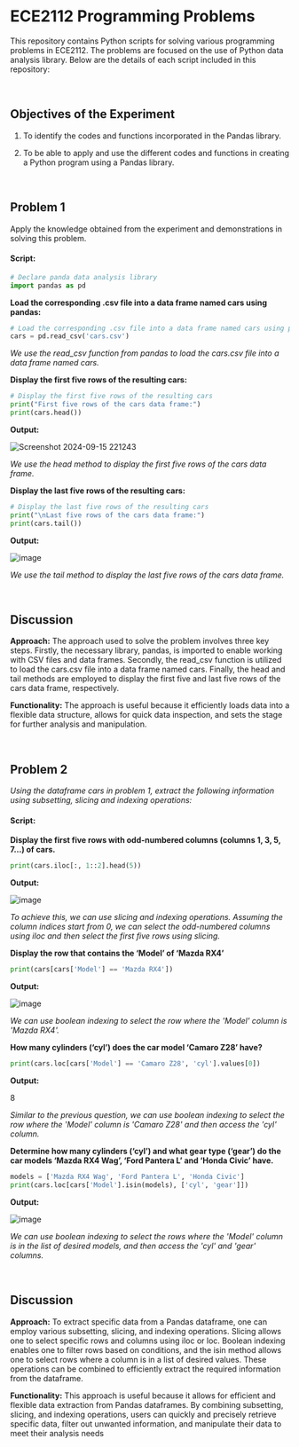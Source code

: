 # ECE2112 Programming Problems

This repository contains Python scripts for solving various programming problems in ECE2112. The problems are focused on the use of Python data analysis library. Below are the details of each script included in this repository:

<br/> 

## Objectives of the Experiment 

  1. To identify the codes and functions incorporated in the Pandas library.
  
  2. To be able to apply and use the different codes and functions in creating a Python program using a Pandas library.

<br/> 

## Problem 1 

Apply the knowledge obtained from the experiment and demonstrations in solving this problem.

#### Script:

```python
# Declare panda data analysis library
import pandas as pd
```

 **Load the corresponding .csv file into a data frame named cars using pandas:**

 ```python
# Load the corresponding .csv file into a data frame named cars using pandas
cars = pd.read_csv('cars.csv')
```

*We use the read_csv function from pandas to load the cars.csv file into a data frame named cars.*

**Display the first five rows of the resulting cars:**

```python
# Display the first five rows of the resulting cars
print("First five rows of the cars data frame:")
print(cars.head())
```

**Output:**

![Screenshot 2024-09-15 221243](https://github.com/user-attachments/assets/be513cb6-f3ca-46c7-9845-3b2e78e5b8d5)

*We use the head method to display the first five rows of the cars data frame.*

**Display the last five rows of the resulting cars:**

```python
# Display the last five rows of the resulting cars
print("\nLast five rows of the cars data frame:")
print(cars.tail())
```

**Output:**

![image](https://github.com/user-attachments/assets/2f47ad96-38e7-46e0-a711-2802f4611992)

*We use the tail method to display the last five rows of the cars data frame.*

<br/> 

## Discussion 

**Approach:** The approach used to solve the problem involves three key steps. Firstly, the necessary library, pandas, is imported to enable working with CSV files and data frames. Secondly, the read_csv function is utilized to load the cars.csv file into a data frame named cars. Finally, the head and tail methods are employed to display the first five and last five rows of the cars data frame, respectively.

**Functionality:** The approach is useful because it efficiently loads data into a flexible data structure, allows for quick data inspection, and sets the stage for further analysis and manipulation.

<br/> 

## Problem 2

*Using the dataframe cars in problem 1, extract the following information using subsetting, slicing and indexing operations:*

#### Script:

**Display the first five rows with odd-numbered columns (columns 1, 3, 5, 7…) of cars.**

```python
print(cars.iloc[:, 1::2].head(5))
```

**Output:**

![image](https://github.com/user-attachments/assets/8a2aa883-beee-461b-b2c3-29b7ce8842a1)

*To achieve this, we can use slicing and indexing operations. Assuming the column indices start from 0, we can select the odd-numbered columns using iloc and then select the first five rows using slicing.*

**Display the row that contains the ‘Model’ of ‘Mazda RX4’**

```python
print(cars[cars['Model'] == 'Mazda RX4'])
```

**Output:**

![image](https://github.com/user-attachments/assets/ae6ecb53-4e49-47b5-b616-9d5ee85af916)

*We can use boolean indexing to select the row where the 'Model' column is 'Mazda RX4'.*

**How many cylinders (‘cyl’) does the car model ‘Camaro Z28’ have?**

```python
print(cars.loc[cars['Model'] == 'Camaro Z28', 'cyl'].values[0])
```

**Output:** 

8

*Similar to the previous question, we can use boolean indexing to select the row where the 'Model' column is 'Camaro Z28' and then access the 'cyl' column.*

**Determine how many cylinders (‘cyl’) and what gear type (‘gear’) do the car models ‘Mazda RX4 Wag’, ‘Ford Pantera L’ and ‘Honda Civic’ have.**

```python
models = ['Mazda RX4 Wag', 'Ford Pantera L', 'Honda Civic']
print(cars.loc[cars['Model'].isin(models), ['cyl', 'gear']])
```

**Output:**

![image](https://github.com/user-attachments/assets/2ac0e749-794f-40c7-8469-5954fc534c80)

*We can use boolean indexing to select the rows where the 'Model' column is in the list of desired models, and then access the 'cyl' and 'gear' columns.*

<br/>

## Discussion

**Approach:** To extract specific data from a Pandas dataframe, one can employ various subsetting, slicing, and indexing operations. Slicing allows one to select specific rows and columns using iloc or loc. Boolean indexing enables one to filter rows based on conditions, and the isin method allows one to select rows where a column is in a list of desired values. These operations can be combined to efficiently extract the required information from the dataframe.

**Functionality:** This approach is useful because it allows for efficient and flexible data extraction from Pandas dataframes. By combining subsetting, slicing, and indexing operations, users can quickly and precisely retrieve specific data, filter out unwanted information, and manipulate their data to meet their analysis needs













